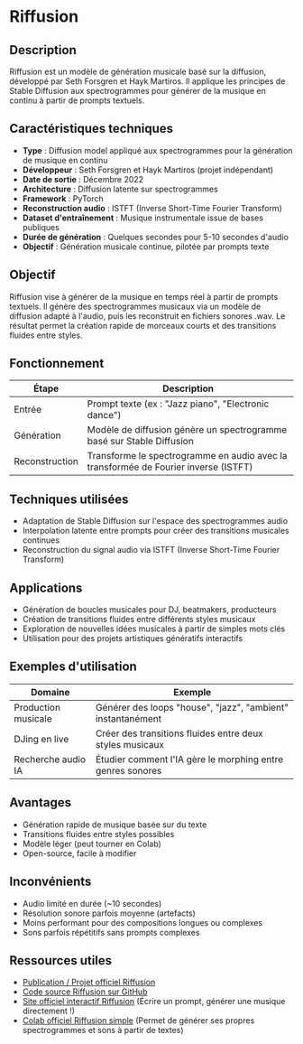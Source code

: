 # Riffusion

## Description
Riffusion est un modèle de génération musicale basé sur la diffusion, développé par Seth Forsgren et Hayk Martiros. Il applique les principes de Stable Diffusion aux spectrogrammes pour générer de la musique en continu à partir de prompts textuels.

## Caractéristiques techniques
- **Type** : Diffusion model appliqué aux spectrogrammes pour la génération de musique en continu
- **Développeur** : Seth Forsgren et Hayk Martiros (projet indépendant)
- **Date de sortie** : Décembre 2022
- **Architecture** : Diffusion latente sur spectrogrammes
- **Framework** : PyTorch
- **Reconstruction audio** : ISTFT (Inverse Short-Time Fourier Transform)
- **Dataset d'entraînement** : Musique instrumentale issue de bases publiques
- **Durée de génération** : Quelques secondes pour 5-10 secondes d'audio
- **Objectif** : Génération musicale continue, pilotée par prompts texte

## Objectif
Riffusion vise à générer de la musique en temps réel à partir de prompts textuels. Il génère des spectrogrammes musicaux via un modèle de diffusion adapté à l'audio, puis les reconstruit en fichiers sonores .wav. Le résultat permet la création rapide de morceaux courts et des transitions fluides entre styles.

## Fonctionnement
| Étape | Description |
|-------|-------------|
| Entrée | Prompt texte (ex : "Jazz piano", "Electronic dance") |
| Génération | Modèle de diffusion génère un spectrogramme basé sur Stable Diffusion |
| Reconstruction | Transforme le spectrogramme en audio avec la transformée de Fourier inverse (ISTFT) |

## Techniques utilisées
- Adaptation de Stable Diffusion sur l'espace des spectrogrammes audio
- Interpolation latente entre prompts pour créer des transitions musicales continues
- Reconstruction du signal audio via ISTFT (Inverse Short-Time Fourier Transform)

## Applications
- Génération de boucles musicales pour DJ, beatmakers, producteurs
- Création de transitions fluides entre différents styles musicaux
- Exploration de nouvelles idées musicales à partir de simples mots clés
- Utilisation pour des projets artistiques génératifs interactifs

## Exemples d'utilisation
| Domaine | Exemple |
|---------|---------|
| Production musicale | Générer des loops "house", "jazz", "ambient" instantanément |
| DJing en live | Créer des transitions fluides entre deux styles musicaux |
| Recherche audio IA | Étudier comment l'IA gère le morphing entre genres sonores |

## Avantages
- Génération rapide de musique basée sur du texte
- Transitions fluides entre styles possibles
- Modèle léger (peut tourner en Colab)
- Open-source, facile à modifier

## Inconvénients
- Audio limité en durée (~10 secondes)
- Résolution sonore parfois moyenne (artefacts)
- Moins performant pour des compositions longues ou complexes
- Sons parfois répétitifs sans prompts complexes

## Ressources utiles
- [Publication / Projet officiel Riffusion](https://www.riffusion.com/)
- [Code source Riffusion sur GitHub](https://github.com/riffusion/riffusion)
- [Site officiel interactif Riffusion](https://www.riffusion.com/) (Écrire un prompt, générer une musique directement !)
- [Colab officiel Riffusion simple](https://colab.research.google.com/github/riffusion/riffusion/blob/main/notebooks/riffusion.ipynb) (Permet de générer ses propres spectrogrammes et sons à partir de textes) 